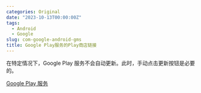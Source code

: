 ```yaml
---
categories: Original
date: "2023-10-13T00:00:00Z"
tags:
  - Android
  - Google
slug: com-google-android-gms
title: Google Play服务的Play商店链接
---
```


在特定情况下，Google Play 服务不会自动更新。此时，手动点击更新按钮是必要的。

[Google Play 服务](https://play.google.com/store/apps/details?id=com.google.android.gms)
